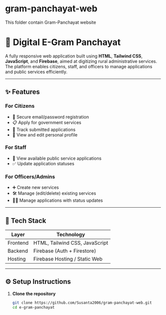 # gram-panchayat-web
This folder contain Gram-Panchayat website
# 🏡 Digital E-Gram Panchayat

A fully responsive web application built using **HTML**, **Tailwind CSS**, **JavaScript**, and **Firebase**, aimed at digitizing rural administrative services. The platform enables citizens, staff, and officers to manage applications and public services efficiently.

---

## ✨ Features

### For Citizens
- 🔐 Secure email/password registration
- 📋 Apply for government services
- 👀 Track submitted applications
- 👤 View and edit personal profile

### For Staff
- 📄 View available public service applications
- ✅ Update application statuses

### For Officers/Admins
- ➕ Create new services
- 🛠 Manage (edit/delete) existing services
- 👨‍💻 Manage applications with status updates

---

## 🧰 Tech Stack

| Layer        | Technology                      |
|--------------|----------------------------------|
| Frontend     | HTML, Tailwind CSS, JavaScript   |
| Backend      | Firebase (Auth + Firestore)      |
| Hosting      | Firebase Hosting / Static Web    |

---

## ⚙️ Setup Instructions

1. **Clone the repository**
   ```bash
   git clone https://github.com/Susanta2006/gram-panchayat-web.git
   cd e-gram-panchayat
